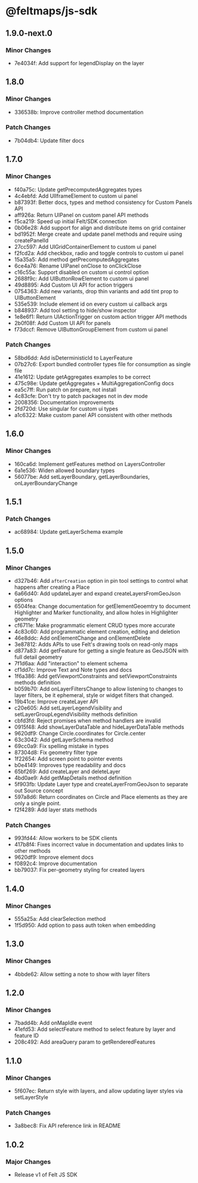 # @feltmaps/js-sdk

## 1.9.0-next.0

### Minor Changes

* 7e4034f: Add support for legendDisplay on the layer

## 1.8.0

### Minor Changes

* 336538b: Improve controller method documentation

### Patch Changes

* 7b04db4: Update filter docs

## 1.7.0

### Minor Changes

* f40a75c: Update getPrecomputedAggregates types
* 4c4ebfd: Add UIIframeElement to custom ui panel
* b87393f: Better docs, types and method consistency for Custom Panels API
* aff926a: Return UIPanel on custom panel API methods
* f5ca219: Speed up initial Felt/SDK connection
* 0b06e28: Add support for align and distribute items on grid container
* bd1952f: Merge create and update panel methods and require using createPanelId
* 27cc597: Add UIGridContainerElement to custom ui panel
* f2fcd2a: Add checkbox, radio and toggle controls to custom ui panel
* 15a35a5: Add method getPrecomputedAggregates
* 6ce4a76: Rename UIPanel onClose to onClickClose
* c16c55a: Support disabled on custom ui control option
* 2688f9c: Add UIButtonRowElement to custom ui panel
* 49d8895: Add Custom UI API for action triggers
* 0754363: Add new variants, drop thin variants and add tint prop to UIButtonElement
* 535e539: Include element id on every custom ui callback args
* b848937: Add tool setting to hide/show inspector
* 1e8e6f1: Return UIActionTrigger on custom action trigger API methods
* 2b0f08f: Add Custom UI API for panels
* f73dccf: Remove UIButtonGroupElement from custom ui panel

### Patch Changes

* 58bd6dd: Add isDeterministicId to LayerFeature
* 07b27c6: Export bundled controller types file for consumption as single file
* 41e1612: Update getAggregates examples to be correct
* 475c98e: Update getAggregates + MultiAggregationConfig docs
* ea5c7ff: Run patch on prepare, not install
* 4c83cfe: Don't try to patch packages not in dev mode
* 2008356: Documentation improvements
* 2fd720d: Use singular for custom ui types
* a1c6322: Make custom panel API consistent with other methods

## 1.6.0

### Minor Changes

* 160ca6d: Implement getFeatures method on LayersController
* 6a1e536: Widen allowed boundary types
* 56077be: Add setLayerBoundary, getLayerBoundaries, onLayerBoundaryChange

## 1.5.1

### Patch Changes

* ac68984: Update getLayerSchema example

## 1.5.0

### Minor Changes

* d327b46: Add `afterCreation` option in pin tool settings to control what happens after creating a Place
* 6a66d40: Add updateLayer and expand createLayersFromGeoJson options
* 6504fea: Change documentation for getElementGeoemtry to document Highlighter and Marker functionality, and allow holes in Highlighter geometry
* cf6711e: Make programmatic element CRUD types more accurate
* 4c83c60: Add programmatic element creation, editing and deletion
* 46e8ddc: Add onElementChange and onElementDelete
* 3e87812: Adds APIs to use Felt's drawing tools on read-only maps
* d877a83: Add getFeature for getting a single feature as GeoJSON with full detail geometry
* 7f1d6aa: Add "interaction" to element schema
* cf1dd7c: Improve Text and Note types and docs
* 1f6a386: Add getViewportConstraints and setViewportConstraints methods definition
* b059b70: Add onLayerFiltersChange to allow listening to changes to layer filters, be it ephemeral, style or widget filters that changed.
* 19b41ce: Improve createLayer API
* c20e605: Add setLayerLegendVisibility and setLayerGroupLegendVisibility methods definition
* cbfd3fd: Reject promises when method handlers are invalid
* 0915f48: Add showLayerDataTable and hideLayerDataTable methods
* 9620df9: Change Circle.coordinates for Circle.center
* 63c3042: Add getLayerSchema method
* 69cc0a9: Fix spelling mistake in types
* 87304d8: Fix geometry filter type
* 1f22654: Add screen point to pointer events
* b0e4149: Improves type readability and docs
* 65bf269: Add createLayer and deleteLayer
* 4bd0ae9: Add getMapDetails method definition
* 5f903fb: Update Layer type and createLayerFromGeoJson to separate out Source concept
* 597a8d6: Return coordinates on Circle and Place elements as they are only a single point.
* f2f4289: Add layer stats methods

### Patch Changes

* 993fd44: Allow workers to be SDK clients
* 417b8f4: Fixes incorrect value in documentation and updates links to other methods
* 9620df9: Improve element docs
* f0892c4: Improve documentation
* bb79037: Fix per-geometry styling for created layers

## 1.4.0

### Minor Changes

* 555a25a: Add clearSelection method
* 1f5d950: Add option to pass auth token when embedding

## 1.3.0

### Minor Changes

* 4bbde62: Allow setting a note to show with layer filters

## 1.2.0

### Minor Changes

* 7badd4b: Add onMapIdle event
* 41efd53: Add selectFeature method to select feature by layer and feature ID
* 208c492: Add areaQuery param to getRenderedFeatures

## 1.1.0

### Minor Changes

* 5f607ec: Return style with layers, and allow updating layer styles via setLayerStyle

### Patch Changes

* 3a8bec8: Fix API reference link in README

## 1.0.2

### Major Changes

* Release v1 of Felt JS SDK
